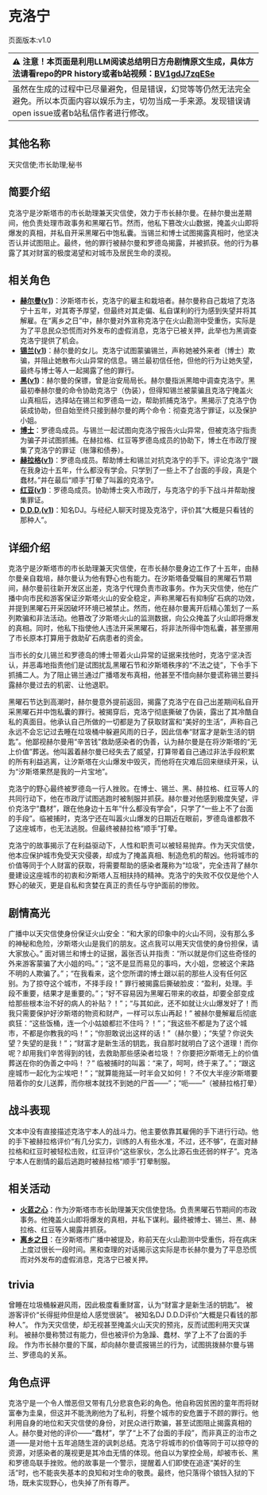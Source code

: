 # 克洛宁
页面版本:v1.0
 

| :warning: 注意！本页面是利用LLM阅读总结明日方舟剧情原文生成，具体方法请看repo的PR history或者b站视频：[BV1gdJ7zqESe](https://www.bilibili.com/video/BV1gdJ7zqESe/)         |
|:----------------------------|
| 虽然在生成的过程中已尽量避免，但是错误，幻觉等等仍然无法完全避免。所以本页面内容以娱乐为主，切勿当成一手来源。发现错误请open issue或者b站私信作者进行修改。|



## 其他名称
天灾信使;市长助理;秘书
## 简要介绍
克洛宁是汐斯塔市的市长助理兼天灾信使，效力于市长赫尔曼。在赫尔曼出差期间，他负责处理市政事务和黑曜石节。然而，他私下篡改火山数据，掩盖火山即将爆发的真相，并私自开采黑曜石中饱私囊。当锡兰和博士试图揭露真相时，他坚决否认并试图阻止。最终，他的罪行被赫尔曼和罗德岛揭露，并被抓获。他的行为暴露了其对财富的极度渴望和对城市及居民生命的漠视。
## 相关角色
-   **[赫尔曼](../char_v3/extended_char_he_er_man.md)([v1](extended_char_he_er_man.md))**：汐斯塔市长，克洛宁的雇主和栽培者。赫尔曼称自己栽培了克洛宁十五年，对其寄予厚望，但最终对其走偏、私自谋利的行为感到失望并将其解雇。在“离乡之日”中，赫尔曼对外宣称克洛宁在火山勘测中受重伤，实际是为了平息民众恐慌而对外发布的虚假消息，克洛宁已被关押，此举也为黑调查克洛宁提供了机会。
-   **[锡兰](../char_v3/char_348_ceylon.md)([v1](char_348_ceylon.md))**：赫尔曼的女儿。克洛宁试图蒙骗锡兰，声称她被外来者（博士）欺骗，并阻止她散布火山异常的信息。锡兰最初信任他，但他的行为让她失望，最终与博士等人一起揭露了他的罪行。
-   **[黑](../char_v3/char_340_shwaz.md)([v1](char_340_shwaz.md))**：赫尔曼的保镖，曾是治安局局长。赫尔曼指派黑暗中调查克洛宁。黑最初奉赫尔曼的命令协助克洛宁（伪装），但得知锡兰被蒙骗且克洛宁掩盖火山真相后，选择站在锡兰和罗德岛一边，帮助抓捕克洛宁。黑揭示了克洛宁伪装成协助，但自始至终只接到赫尔曼的两个命令：彻查克洛宁罪证，以及保护小姐。
-   **[博士](../char_v3/extended_char_bo_shi.md)**：罗德岛成员。与锡兰一起试图向克洛宁报告火山异常，但被克洛宁指责为骗子并试图抓捕。在赫拉格、红豆等罗德岛成员的协助下，博士在市政厅搜集了克洛宁的罪证（账簿和债券）。
-   **[赫拉格](../char_v3/char_188_helage.md)([v1](char_188_helage.md))**：罗德岛成员。帮助博士和锡兰对抗克洛宁的手下。评论克洛宁“跟在我身边十五年，什么都没有学会。只学到了一些上不了台面的手段，真是个蠢材。”并在最后“顺手”打晕了叫嚣的克洛宁。
-   **[红豆](../char_v3/char_290_vigna.md)([v1](char_290_vigna.md))**：罗德岛成员。协助博士突入市政厅，与克洛宁的手下战斗并帮助搜集罪证。
-   **[D.D.D.](../char_v3/extended_char_D.D.D..md)([v1](extended_char_D.D.D..md))**：知名DJ。与经纪人聊天时提及克洛宁，评价其“大概是只看钱的那种人”。
## 详细介绍
克洛宁是汐斯塔市的市长助理兼天灾信使，在市长赫尔曼身边工作了十五年，由赫尔曼亲自栽培，赫尔曼认为他有野心也有能力。在汐斯塔备受瞩目的黑曜石节期间，赫尔曼前往新开发区出差，克洛宁代理负责市政事务。作为天灾信使，他在广播中向市民和游客保证汐斯塔火山的安全稳定，声称黑曜石有抑制矿石病的功效，并提到黑曜石开采因破坏环境已被禁止。然而，他在赫尔曼离开后精心策划了一系列欺骗和非法活动。他篡改了汐斯塔火山的监测数据，向公众掩盖了火山即将爆发的真相。同时，他私下指使他人违法开采黑曜石，将非法所得中饱私囊，甚至挪用了市长原本打算用于救助矿石病患者的资金。

当市长的女儿锡兰和罗德岛的博士带着火山异常的证据来找他时，克洛宁坚决否认，并恶毒地指责他们是试图扰乱黑曜石节和汐斯塔秩序的“不法之徒”，下令手下抓捕二人。为了阻止锡兰通过广播塔发布真相，他甚至不惜向赫尔曼谎称锡兰要抖露赫尔曼过去的机密、让他退职。

黑曜石节达到高潮时，赫尔曼意外提前返回，揭露了克洛宁在自己出差期间私自开采黑曜石并中饱私囊的罪行。被揭穿后，克洛宁彻底撕破了伪装，露出了其冷酷自私的真面目。他承认自己所做的一切都是为了获取财富和“美好的生活”，声称自己永远不会忘记过去睡在垃圾桶中躲避风雨的日子，因此信奉“财富才是新生活的钥匙”。他鄙视赫尔曼用“辛苦钱”救助感染者的伪善，认为赫尔曼是在将汐斯塔的“无上价值”葬送。他叫嚣着赫尔曼已经失去了威望，打算带着自己通过非法手段积累的所有利益逃离，让汐斯塔在火山爆发中毁灭，而他将在灾难后回来继续开采，认为“汐斯塔果然是我的一片宝地”。

克洛宁的野心最终被罗德岛一行人挫败。在博士、锡兰、黑、赫拉格、红豆等人的共同行动下，他在市政厅试图逃跑时被制服并抓获。赫尔曼对他感到极度失望，评价克洛宁“蠢材”，跟在他身边十五年“什么都没有学会”，只学了“一些上不了台面的手段”。临被捕时，克洛宁还在叫嚣火山爆发的日期近在眼前，罗德岛谁都救不了这座城市，也无法逃脱。但最终被赫拉格“顺手”打晕。

克洛宁的故事揭示了在利益驱动下，人性和职责可以被轻易抛弃。作为天灾信使，他本应保护城市免受天灾侵袭，却成为了掩盖真相、制造危机的帮凶。他将城市的价值等同于个人财富的获取，将需要帮助的感染者蔑称为“垃圾”，完全违背了赫尔曼建设这座城市的初衷和汐斯塔人互相扶持的精神。克洛宁的失败不仅仅是他个人野心的破灭，更是自私和贪婪在真正的责任与守护面前的惨败。
## 剧情高光
广播中以天灾信使身份保证火山安全：“和大家的印象中的火山不同，没有那么多的神秘和危险，汐斯塔火山是我们的朋友。这点我可以用天灾信使的身份担保，请大家放心。”
面对锡兰和博士的证据，嚣张否认并指责：“所以就是你们这些奇怪的外来游客蒙骗了大小姐的吗。”；“这不是显而易见的事吗，大小姐，您被这个来路不明的人欺骗了。”；“在我看来，这个您所谓的博士跟以前的那些人没有任何区别。为了掠夺这个城市，不择手段！”
罪行被揭露后撕破脸皮：“盈利，处理。手段不重要，结果才是重要的。”；“好不容易因为黑曜石带来的收益，却要全部变成给那些根本治不好的病人的补贴？！”；“与其如此，还不如就让火山爆发好了！而我只需要保护好汐斯塔的物资和财产，一样可以东山再起！”
被赫尔曼解雇后彻底疯狂：“这些饭桶，连一个小姑娘都拦不住吗？！”；“我这些不都是为了这个城市，不都是你教我的吗！”；“你胆敢说出这样的话！”（赫尔曼）；“失望？你说失望？失望的是我！”；“财富才是新生活的钥匙，我自那时就明白了这个道理！而你呢？却用我们辛苦得到的钱，去救助那些感染者垃圾！？你要把汐斯塔无上的价值葬送在你的伪善之中吗！？”
临被捕时的叫嚣：“来了，呵呵，终于来了。”；“跟这座城市一起化为尘埃吧！”；“就算能拖延一时半会又如何！？不仅大半座汐斯塔要陪着你的女儿送葬，而你根本就找不到她的尸首——”；“呃——”（被赫拉格打晕）
## 战斗表现
文本中没有直接描述克洛宁本人的战斗力。他主要依靠其雇佣的手下进行行动。他的手下被赫拉格评价“有几分实力，训练的人有些水准，不过，还不够”，在面对赫拉格和红豆时被轻松击败，红豆评价“这些家伙，怎么比源石虫还弱的样子”。克洛宁本人在剧情的最后逃跑时被赫拉格“顺手”打晕制服。
## 相关活动
-   **[火蓝之心](../stories/act3d0.md)**：作为汐斯塔市市长助理兼天灾信使登场。负责黑曜石节期间的市政事务。他掩盖火山即将爆发的真相，并私下谋利。最终被博士、锡兰、黑、赫拉格、红豆等人揭露并抓获。
-   **[离乡之日](../stories/story_shwaz_set_1.md)**：在汐斯塔市广播中被提及，称前天在火山勘测中受重伤，将在病床上度过很长一段时间。黑和查理的对话揭示这实际是市长赫尔曼为了平息恐慌而对外发布的虚假消息，克洛宁已被关押。
## trivia
曾睡在垃圾桶躲避风雨，因此极度看重财富，认为“财富才是新生活的钥匙”。
被游客评价“长得挺帅但是给人感觉很装”。
被知名DJ D.D.D评价“大概是只看钱的那种人”。
作为天灾信使，却无视甚至掩盖火山天灾的预兆，反而试图利用天灾谋利。
被赫尔曼称赞过有能力，但也被评价为急躁、蠢材、学了上不了台面的手段。
作为市长赫尔曼的下属，却向赫尔曼谎报锡兰的行为，试图挑拨赫尔曼与锡兰、罗德岛的关系。
## 角色点评
克洛宁是一个令人憎恶但又带有几分悲哀色彩的角色。他自称因贫困的童年而将财富奉为圭臬，但这并不能洗刷他为了私利，将整个城市的安危置于不顾的罪行。他利用自身的地位和天灾信使的身份，对民众进行欺骗，甚至试图阻止揭露真相的人。赫尔曼对他的评价——“蠢材”，学了“上不了台面的手段”，而非真正的治市之道——是对他十五年追随生涯的讽刺总结。克洛宁将城市的价值等同于可以掠夺的资源，对感染者的蔑视更是其冷血无情的体现。他自以为掌控全局，却被市长、黑和罗德岛联手挫败。他的故事是一个警示，提醒着人们即使在追逐“美好的生活”时，也不能丧失基本的良知和对生命的敬畏。最终，他只落得个锒铛入狱的下场，既未实现野心，也失掉了所有尊严。